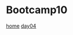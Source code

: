 # Bootcamp10
[home](https://vasia1101.github.io/Bootcamp10/dz1/index.html)
[day04](https://vasia1101.github.io/Bootcamp10/day04/index.html)
